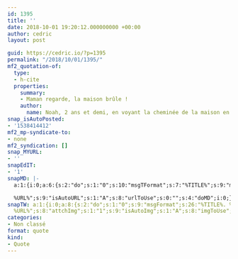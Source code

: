 ```yaml
---
id: 1395
title: ''
date: 2018-10-01 19:20:12.000000000 +00:00
author: cedric
layout: post

guid: https://cedric.io/?p=1395
permalink: "/2018/10/01/1395/"
mf2_quotation-of:
  type:
  - h-cite
  properties:
    summary:
    - Maman regarde, la maison brûle !
    author:
      name: Noah, 2 ans et demi, en voyant la cheminée de la maison en face
snap_isAutoPosted:
- '1538414412'
mf2_mp-syndicate-to:
- none
mf2_syndication: []
snap_MYURL:
- ''
snapEdIT:
- '1'
snapMD: |-
  a:1:{i:0;a:6:{s:2:"do";s:1:"0";s:10:"msgTFormat";s:7:"%TITLE%";s:9:"msgFormat";s:19:"%FULLTEXT%

  %URL%";s:9:"isAutoURL";s:1:"A";s:8:"urlToUse";s:0:"";s:4:"doMD";i:0;}}"
snapTW: a:1:{i:0;a:8:{s:2:"do";s:1:"0";s:9:"msgFormat";s:26:"%TITLE%. %EXCERPT% -
  %URL%";s:8:"attchImg";s:1:"1";s:9:"isAutoImg";s:1:"A";s:8:"imgToUse";s:0:"";s:9:"isAutoURL";s:1:"A";s:8:"urlToUse";s:0:"";s:4:"doTW";i:0;}}
categories:
- Non classé
format: quote
kind:
- Quote
---
```

